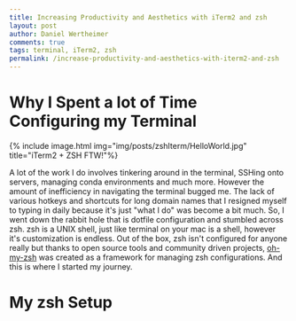 ```yaml
---
title: Increasing Productivity and Aesthetics with iTerm2 and zsh
layout: post
author: Daniel Wertheimer
comments: true
tags: terminal, iTerm2, zsh
permalink: /increase-productivity-and-aesthetics-with-iterm2-and-zsh
---
```

# Why I Spent a lot of Time Configuring my Terminal
{% include image.html
            img="img/posts/zshIterm/HelloWorld.jpg"
            title="iTerm2 + ZSH FTW!"%}

A lot of the work I do involves tinkering around in the terminal, SSHing onto servers, managing conda environments and much more. However the amount of inefficiency in navigating the terminal bugged me. The lack of various hotkeys and shortcuts for long domain names that I resigned myself to typing in daily because it's just "what I do" was become a bit much. So, I went down the rabbit hole that is dotfile configuration and stumbled across zsh. zsh is a UNIX shell, just like terminal on your mac is a shell, however it's customization is endless. Out of the box, zsh isn't configured for anyone really but thanks to open source tools and community driven projects, [oh-my-zsh](https://github.com/robbyrussell/oh-my-zsh) was created as a framework for managing zsh configurations. And this is where I started my journey.

# My zsh Setup